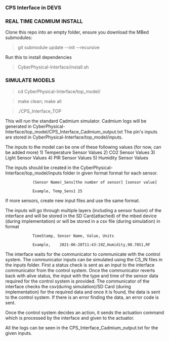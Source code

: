 
### CPS Interface in DEVS ###


### REAL TIME CADMIUM INSTALL ###

Clone this repo into an empty folder, ensure you download the MBed submodules:

> git submodule update --init --recursive

Run this to install dependencies

> CyberPhysical-Interface/install.sh


### SIMULATE MODELS ###

> cd CyberPhysical-Interface/top_model/

> make clean; make all

> ./CPS_Interface_TOP

This will run the standard Cadmium simulator. Cadmium logs will be generated in CyberPhysical-Interface/top_model/CPS_Interface_Cadmium_output.txt
The pin's inputs are stored in CyberPhysical-Interface/top_model/inputs.

The inputs to the model can be one of these following values (for now, can be added more)
                1) Temperature Sensor Values
                2) CO2 Sensor Values
                3) Light Sensor Values
                4) PIR Sensor Values
                5) Humidity Sensor Values

The inputs should be created in the CyberPhysical-Interface/top_model/inputs folder in given format format for each sensor.
               
                (Sensor Name)_Sens[the number of sensor] [sensor value]

                Example, Temp_Sens1 25

If more sensors, create new input files and use the same format.

The inputs will go through multiple layers (including a sensor fusion) of the interface and will be stored in the SD Card(attached) of the mbed device (during implementation) or will be stored in a csv file (during simulation) in format 
                
                TimeStamp, Sensor Name, Value, Units
                
                Example,    2021-06-28T11:43:19Z,Humidity,90.7851,RF

The interface waits for the communicator to communicate with the control system. The communicator inputs can be simulated using the CS_IN files in the inputs folder. First a status check is sent as an input to the interface communicator from the control system. Once the communicator reverts back with alive status, the input with the type and time of the sensor data required for the control system is provided. The communicator of the interface checks the csv(during simulation)/SD Card (during implementation) for the required data and once it is found, the data is sent to the control system. If there is an error finding the data, an error code is sent.

Once the control system decides an action, it sends the actuation command which is processed by the interface and given to the actuator.

All the logs can be seen in the CPS_Interface_Cadmium_output.txt for the given inputs.